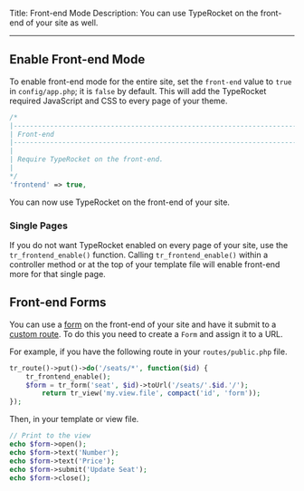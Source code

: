 Title: Front-end Mode
Description: You can use TypeRocket on the front-end of your site as well.

---

## Enable Front-end Mode

To enable front-end mode for the entire site, set the `front-end` value to `true` in `config/app.php`; it is `false` by default. This will add the TypeRocket required JavaScript and CSS to every page of your theme.

```php
/*
|--------------------------------------------------------------------------
| Front-end
|--------------------------------------------------------------------------
|
| Require TypeRocket on the front-end.
|
*/
'frontend' => true,
```

You can now use TypeRocket on the front-end of your site.

### Single Pages

If you do not want TypeRocket enabled on every page of your site, use the `tr_frontend_enable()` function. Calling `tr_frontend_enable()` within a controller method or at the top of your template file will enable front-end more for that single page.
## Front-end Forms

You can use a [form](/docs/v1/forms/) on the front-end of your site and have it submit to a [custom route](/docs/v1/routes/). To do this you need to create a `Form` and assign it to a URL.

For example, if you have the following route in your `routes/public.php` file.

```php
tr_route()->put()->do('/seats/*', function($id) {
    tr_frontend_enable();
    $form = tr_form('seat', $id)->toUrl('/seats/'.$id.'/');
        return tr_view('my.view.file', compact('id', 'form'));
});
```

Then, in your template or view file.

```php
// Print to the view
echo $form->open();
echo $form->text('Number');
echo $form->text('Price');
echo $form->submit('Update Seat');
echo $form->close();
```